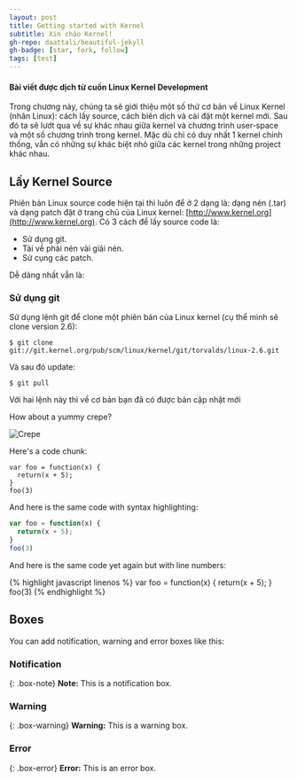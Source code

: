 ```yaml
---
layout: post
title: Getting started with Kernel
subtitle: Xin chào Kernel!
gh-repo: daattali/beautiful-jekyll
gh-badge: [star, fork, follow]
tags: [test]
---
```


#### **Bài viết được dịch từ cuốn Linux Kernel Development**

Trong chương này, chúng ta sẽ giới thiệu một số thứ cơ bản về  Linux Kernel (nhân Linux): cách lấy source, cách biên dịch và cài đặt một kernel mới. Sau đó ta sẽ lướt qua về sự khác nhau giữa kernel và chương trình user-space và một số chương trình trong kernel. Mặc dù chỉ có duy nhất 1 kernel chính thống, vẫn có những sự khác biệt nhỏ giữa các kernel trong những project khác nhau. 

## Lấy Kernel Source 
Phiên bản Linux source code hiện tại thì luôn để ở 2 dạng là: dạng nén (.tar) và dạng patch đặt ở trang chủ của Linux kernel: [http://www.kernel.org](http://www.kernel.org).
Có 3 cách để lấy source code là:
- Sử dụng git.
- Tải về phải nén vài giải nén.
- Sử cụng các patch.


Dễ dàng nhất vẫn là:
### Sử dụng git
Sử dụng lệnh git để clone một phiên bản của Linux kernel (cụ thể mình sẽ clone version 2.6):
~~~
$ git clone git://git.kernel.org/pub/scm/linux/kernel/git/torvalds/linux-2.6.git
~~~
Và sau đó update:
~~~
$ git pull
~~~
Với hai lệnh này thì về cơ bản bạn đã có được bản cập nhật mới


How about a yummy crepe?

![Crepe](http://s3-media3.fl.yelpcdn.com/bphoto/cQ1Yoa75m2yUFFbY2xwuqw/348s.jpg)

Here's a code chunk:

~~~
var foo = function(x) {
  return(x + 5);
}
foo(3)
~~~

And here is the same code with syntax highlighting:

```javascript
var foo = function(x) {
  return(x + 5);
}
foo(3)
```

And here is the same code yet again but with line numbers:

{% highlight javascript linenos %}
var foo = function(x) {
  return(x + 5);
}
foo(3)
{% endhighlight %}

## Boxes
You can add notification, warning and error boxes like this:

### Notification

{: .box-note}
**Note:** This is a notification box.

### Warning

{: .box-warning}
**Warning:** This is a warning box.

### Error

{: .box-error}
**Error:** This is an error box.

